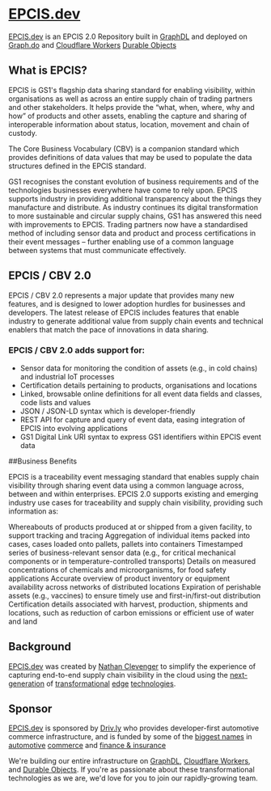 # [EPCIS.dev](https://epcis.dev)
[EPCIS.dev](https://epcis.dev) is an EPCIS 2.0 Repository built in [GraphDL](https://graphdl.org) and deployed on [Graph.do](https://graph.do) and [Cloudflare Workers](https://developers.cloudflare.com/workers/learning/how-workers-works/) [Durable Objects](https://blog.cloudflare.com/durable-objects-easy-fast-correct-choose-three/)


## What is EPCIS?
EPCIS is GS1's flagship data sharing standard for enabling visibility, within organisations as well as across an entire supply chain of trading partners and other stakeholders. It helps provide the “what, when, where, why and how” of products and other assets, enabling the capture and sharing of interoperable information about status, location, movement and chain of custody.

The Core Business Vocabulary (CBV) is a companion standard which provides definitions of data values that may be used to populate the data structures defined in the EPCIS standard.

GS1 recognises the constant evolution of business requirements and of the technologies businesses everywhere have come to rely upon. EPCIS supports industry in providing additional transparency about the things they manufacture and distribute. As industry continues its digital transformation to more sustainable and circular supply chains, GS1 has answered this need with improvements to EPCIS. Trading partners now have a standardised method of including sensor data and product and process certifications in their event messages – further enabling use of a common language between systems that must communicate effectively. 

## EPCIS / CBV 2.0
EPCIS / CBV 2.0 represents a major update that provides many new features, and is designed to lower adoption hurdles for businesses and developers. The latest release of EPCIS includes features that enable industry to generate additional value from supply chain events and technical enablers that match the pace of innovations in data sharing.

### EPCIS / CBV 2.0 adds support for:

 - Sensor data for monitoring the condition of assets (e.g., in cold chains) and industrial IoT processes
 - Certification details pertaining to products, organisations and locations
 - Linked, browsable online definitions for all event data fields and classes, code lists and values 
 - JSON / JSON-LD syntax which is developer-friendly
 - REST API for capture and query of event data, easing integration of EPCIS into evolving applications
 - GS1 Digital Link URI syntax to express GS1 identifiers within EPCIS event data
 

##Business Benefits

EPCIS is a traceability event messaging standard that enables supply chain visibility through sharing event data using a common language across, between and within enterprises. EPCIS 2.0 supports existing and emerging industry use cases for traceability and supply chain visibility, providing such information as:

Whereabouts of products produced at or shipped from a given facility, to support tracking and tracing
Aggregation of individual items packed into cases, cases loaded onto pallets, pallets into containers
Timestamped series of business-relevant sensor data (e.g., for critical mechanical components or in temperature-controlled transports)
Details on measured concentrations of chemicals and microorganisms, for food safety applications
Accurate overview of product inventory or equipment availability across networks of distributed locations
Expiration of perishable assets (e.g., vaccines) to ensure timely use and first-in/first-out distribution
Certification details associated with harvest, production, shipments and locations, such as reduction of carbon emissions or efficient use of water and land


## Background
[EPCIS.dev](https://epcis.dev) was created by [Nathan Clevenger](https://github.com/nathanclevenger) to simplify the experience of capturing end-to-end supply chain visibility in the cloud using the [next-generation](https://graphdl.org) of [transformational](https://blog.cloudflare.com/durable-objects-easy-fast-correct-choose-three/) [edge](https://developers.cloudflare.com/workers/learning/how-workers-works/) [technologies](https://developers.cloudflare.com/pub-sub/).

## Sponsor
[EPCIS.dev](https://epcis.dev) is sponsored by [Driv.ly](https://driv.ly) who provides developer-first automotive commerce infrastructure, and is funded by some of the [biggest names](https://twitter.com/TurnerNovak) in [automotive](https://fontinalis.com/team/#bill-ford) [commerce](https://rocketauto.com) and [finance & insurance](https://www.detroit.vc)

We're building our entire infrastructure on [GraphDL](https://graphdl.org), [Cloudflare Workers](https://developers.cloudflare.com/workers/learning/how-workers-works/), and [Durable Objects](https://blog.cloudflare.com/durable-objects-easy-fast-correct-choose-three/).  If you're as passionate about these transformational technologies as we are, we'd love for you to join our rapidly-growing team.
